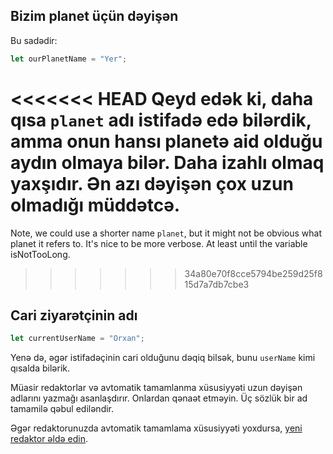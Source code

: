 ## Bizim planet üçün dəyişən

Bu sadədir:

```js
let ourPlanetName = "Yer";
```

<<<<<<< HEAD
Qeyd edək ki, daha qısa `planet` adı istifadə edə bilərdik, amma onun hansı planetə aid olduğu aydın olmaya bilər. Daha izahlı olmaq yaxşıdır. Ən azı dəyişən çox uzun olmadığı müddətcə.
=======
Note, we could use a shorter name `planet`, but it might not be obvious what planet it refers to. It's nice to be more verbose. At least until the variable isNotTooLong.
>>>>>>> 34a80e70f8cce5794be259d25f815d7a7db7cbe3

## Cari ziyarətçinin adı

```js
let currentUserName = "Orxan";
```

Yenə də, əgər istifadəçinin cari olduğunu dəqiq bilsək, bunu `userName` kimi qısalda bilərik.

Müasir redaktorlar və avtomatik tamamlanma xüsusiyyəti uzun dəyişən adlarını yazmağı asanlaşdırır. Onlardan qənaət etməyin. Üç sözlük bir ad tamamilə qəbul ediləndir.

Əgər redaktorunuzda avtomatik tamamlama xüsusiyyəti yoxdursa, [yeni redaktor əldə edin](/code-editors).
